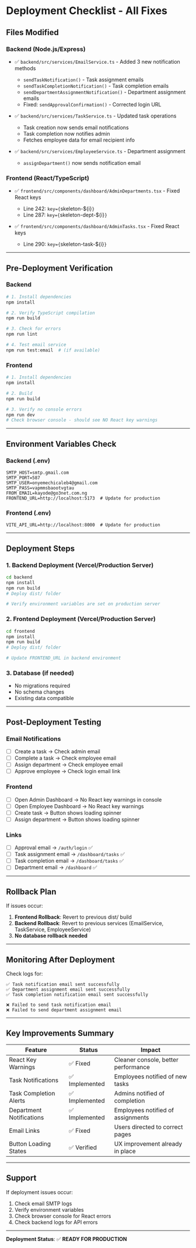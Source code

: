 # Deployment Checklist - All Fixes

## Files Modified

### Backend (Node.js/Express)
- ✅ `backend/src/services/EmailService.ts` - Added 3 new notification methods
  - `sendTaskNotification()` - Task assignment emails
  - `sendTaskCompletionNotification()` - Task completion emails  
  - `sendDepartmentAssignmentNotification()` - Department assignment emails
  - Fixed: `sendApprovalConfirmation()` - Corrected login URL

- ✅ `backend/src/services/TaskService.ts` - Updated task operations
  - Task creation now sends email notifications
  - Task completion now notifies admin
  - Fetches employee data for email recipient info

- ✅ `backend/src/services/EmployeeService.ts` - Department assignment
  - `assignDepartment()` now sends notification email

### Frontend (React/TypeScript)
- ✅ `frontend/src/components/dashboard/AdminDepartments.tsx` - Fixed React keys
  - Line 242: `key={`skeleton-${i}`}`
  - Line 287: `key={`skeleton-dept-${i}`}`

- ✅ `frontend/src/components/dashboard/AdminTasks.tsx` - Fixed React keys
  - Line 290: `key={`skeleton-task-${i}`}`

---

## Pre-Deployment Verification

### Backend
```bash
# 1. Install dependencies
npm install

# 2. Verify TypeScript compilation
npm run build

# 3. Check for errors
npm run lint

# 4. Test email service
npm run test:email  # (if available)
```

### Frontend
```bash
# 1. Install dependencies
npm install

# 2. Build
npm run build

# 3. Verify no console errors
npm run dev
# Check browser console - should see NO React key warnings
```

---

## Environment Variables Check

### Backend (.env)
```
SMTP_HOST=smtp.gmail.com
SMTP_PORT=587
SMTP_USER=onyemechicaleb4@gmail.com
SMTP_PASS=vapmmsbaootvgtau
FROM_EMAIL=kayode@go3net.com.ng
FRONTEND_URL=http://localhost:5173  # Update for production
```

### Frontend (.env)
```
VITE_API_URL=http://localhost:8000  # Update for production
```

---

## Deployment Steps

### 1. Backend Deployment (Vercel/Production Server)
```bash
cd backend
npm install
npm run build
# Deploy dist/ folder

# Verify environment variables are set on production server
```

### 2. Frontend Deployment (Vercel/Production Server)
```bash
cd frontend
npm install
npm run build
# Deploy dist/ folder

# Update FRONTEND_URL in backend environment
```

### 3. Database (if needed)
- No migrations required
- No schema changes
- Existing data compatible

---

## Post-Deployment Testing

### Email Notifications
- [ ] Create a task → Check admin email
- [ ] Complete a task → Check employee email  
- [ ] Assign department → Check employee email
- [ ] Approve employee → Check login email link

### Frontend
- [ ] Open Admin Dashboard → No React key warnings in console
- [ ] Open Employee Dashboard → No React key warnings
- [ ] Create task → Button shows loading spinner
- [ ] Assign department → Button shows loading spinner

### Links
- [ ] Approval email → `/auth/login` ✅
- [ ] Task assignment email → `/dashboard/tasks` ✅
- [ ] Task completion email → `/dashboard/tasks` ✅
- [ ] Department email → `/dashboard` ✅

---

## Rollback Plan

If issues occur:

1. **Frontend Rollback**: Revert to previous dist/ build
2. **Backend Rollback**: Revert to previous services (EmailService, TaskService, EmployeeService)
3. **No database rollback needed**

---

## Monitoring After Deployment

Check logs for:
```
✅ Task notification email sent successfully
✅ Department assignment email sent successfully
✅ Task completion notification email sent successfully

❌ Failed to send task notification email
❌ Failed to send department assignment email
```

---

## Key Improvements Summary

| Feature | Status | Impact |
|---------|--------|--------|
| React Key Warnings | ✅ Fixed | Cleaner console, better performance |
| Task Notifications | ✅ Implemented | Employees notified of new tasks |
| Task Completion Alerts | ✅ Implemented | Admins notified of completion |
| Department Notifications | ✅ Implemented | Employees notified of assignments |
| Email Links | ✅ Fixed | Users directed to correct pages |
| Button Loading States | ✅ Verified | UX improvement already in place |

---

## Support

If deployment issues occur:
1. Check email SMTP logs
2. Verify environment variables
3. Check browser console for React errors
4. Check backend logs for API errors

---

**Deployment Status**: ✅ **READY FOR PRODUCTION**